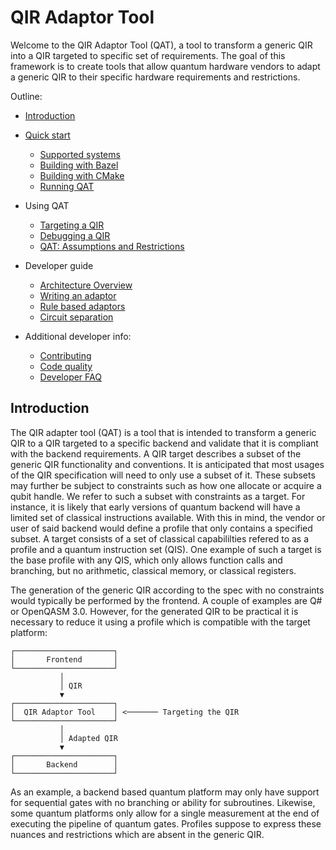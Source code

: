 # QIR Adaptor Tool

Welcome to the QIR Adaptor Tool (QAT), a tool to transform a generic QIR into a
QIR targeted to specific set of requirements. The goal of this framework is to
create tools that allow quantum hardware vendors to adapt a generic QIR to their
specific hardware requirements and restrictions.

Outline:

- [Introduction](#introduction)

- [Quick start](QuickStart/index.md)

  - [Supported systems](QuickStart/index.md#supported-systems)
  - [Building with Bazel](QuickStart/building-with-bazel.md)
  - [Building with CMake](QuickStart/building-with-cmake.md)
  - [Running QAT](QuickStart/running-qat.md)

- Using QAT

  - [Targeting a QIR](UsingQAT/TargetingQIR.md)
  - [Debugging a QIR](UsingQAT/DebuggingIR.md)
  - [QAT: Assumptions and Restrictions](UsingQAT/GoalsAndAssumptions.md)

- Developer guide

  - [Architecture Overview](DeveloperGuide/ArchitectureOverview.md)
  - [Writing an adaptor](DeveloperGuide/WritingAdaptor.md)
  - [Rule based adaptors](DeveloperGuide/WritingRuleTests.md)
  - [Circuit separation](DeveloperGuide/LogicSeparation.md)

- Additional developer info:

  - [Contributing](../../CONTRIBUTING.md)
  - [Code quality](DeveloperGuide/CodeQuality.md)
  - [Developer FAQ](DeveloperGuide/DeveloperFAQ.md)

## Introduction

The QIR adapter tool (QAT) is a tool that is intended to transform a generic QIR
to a QIR targeted to a specific backend and validate that it is compliant with
the backend requirements. A QIR target describes a subset of the generic QIR
functionality and conventions. It is anticipated that most usages of the QIR
specification will need to only use a subset of it. These subsets may further be
subject to constraints such as how one allocate or acquire a qubit handle. We
refer to such a subset with constraints as a target. For instance, it is likely
that early versions of quantum backend will have a limited set of classical
instructions available. With this in mind, the vendor or user of said backend
would define a profile that only contains a specified subset. A target consists
of a set of classical capabililties refered to as a profile and a quantum
instruction set (QIS). One example of such a target is the base profile with any
QIS, which only allows function calls and branching, but no arithmetic,
classical memory, or classical registers.

The generation of the generic QIR according to the spec with no constraints
would typically be performed by the frontend. A couple of examples are Q# or
OpenQASM 3.0. However, for the generated QIR to be practical it is necessary to
reduce it using a profile which is compatible with the target platform:

```text
┌──────────────────────┐
│       Frontend       │
└──────────────────────┘
           │
           │ QIR
           ▼
┌──────────────────────┐
│  QIR Adaptor Tool    │ <─────── Targeting the QIR
└──────────────────────┘
           │
           │ Adapted QIR
           ▼
┌──────────────────────┐
│       Backend        │
└──────────────────────┘
```

As an example, a backend based quantum platform may only have support for
sequential gates with no branching or ability for subroutines. Likewise, some
quantum platforms only allow for a single measurement at the end of executing
the pipeline of quantum gates. Profiles suppose to express these nuances and
restrictions which are absent in the generic QIR.
